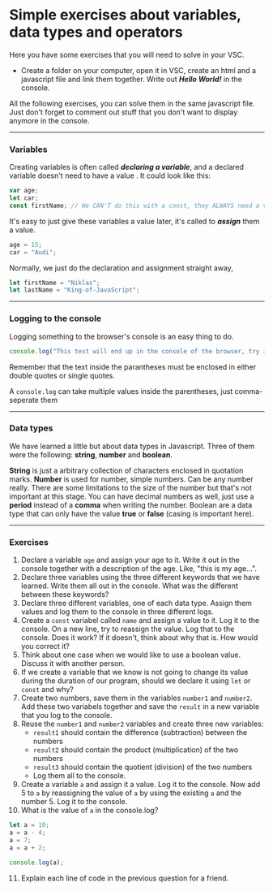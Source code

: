 # Simple exercises about variables, data types and operators

Here you have some exercises that you will need to solve in your VSC.

- Create a folder on your computer, open it in VSC, create an html and a javascript file and link them together. Write out **_Hello World!_** in the console.

All the following exercises, you can solve them in the same javascript file. Just don't forget to comment out stuff that you don't want to display anymore in the console.

---

### Variables

Creating variables is often called **_declaring a variable_**, and a declared variable doesn't need to have a value . It could look like this:

```js
var age;
let car;
const firstName; // We CAN'T do this with a const, they ALWAYS need a value from the start. Why is that? Keep that in mind.
```

It's easy to just give these variables a value later, it's called to **_assign_** them a value.

```js
age = 15;
car = "Audi";
```

Normally, we just do the declaration and assignment straight away,

```js
let firstName = "Niklas";
let lastName = "King-of-JavaScript";
```

---

### Logging to the console

Logging something to the browser's console is an easy thing to do.

```js
console.log("This text will end up in the console of the browser, try it out!");
```

Remember that the text inside the parantheses must be enclosed in either double quotes or single quotes.

A `console.log` can take multiple values inside the parentheses, just comma-seperate them

---

### Data types

We have learned a little but about data types in Javascript. Three of them were the following: **string**, **number** and **boolean**.

**String** is just a arbitrary collection of characters enclosed in quotation marks. **Number** is used for number, simple numbers. Can be any number really. There are some limitations to the size of the number but that's not important at this stage. You can have decimal numbers as well, just use a **period** instead of a **comma** when writing the number. Boolean are a data type that can only have the value **true** or **false** (casing is important here).

---

### Exercises

1. Declare a variable `age` and assign your age to it. Write it out in the console together with a description of the age. Like, "this is my age...".
2. Declare three variables using the three different keywords that we have learned. Write them all out in the console. What was the different between these keywords?
3. Declare three different variables, one of each data type. Assign them values and log them to the console in three different logs.
4. Create a `const` variabel called `name` and assign a value to it. Log it to the console. On a new line, try to reassign the value. Log that to the console. Does it work? If it doesn't, think about why that is. How would you correct it?
5. Think about one case when we would like to use a boolean value. Discuss it with another person.
6. If we create a variable that we know is not going to change its value during the duration of our program, should we declare it using `let` or `const` and why?
7. Create two numbers, save them in the variables `number1` and `number2`. Add these two variabels together and save the `result` in a new variable that you log to the console.
8. Reuse the `number1` and `number2` variables and create three new variables:
   - `result1` should contain the difference (subtraction) between the numbers
   - `result2` should contain the product (multiplication) of the two numbers
   - `result3` should contain the quotient (division) of the two numbers
   - Log them all to the console.
9. Create a variable `a` and assign it a value. Log it to the console. Now add 5 to `a` by reassigning the value of `a` by using the existing `a` and the number 5. Log it to the console.
10. What is the value of `a` in the console.log?

```js
let a = 10;
a = a - 4;
a = 7;
a = a + 2;

console.log(a);
```

11. Explain each line of code in the previous question for a friend.